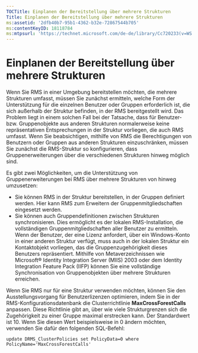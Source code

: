 ```yaml
---
TOCTitle: Einplanen der Bereitstellung über mehrere Strukturen
Title: Einplanen der Bereitstellung über mehrere Strukturen
ms:assetid: '2dfb40b7-95b1-4362-b32e-72867544b705'
ms:contentKeyID: 18118784
ms:mtpsurl: 'https://technet.microsoft.com/de-de/library/Cc720233(v=WS.10)'
---
```


Einplanen der Bereitstellung über mehrere Strukturen
====================================================

Wenn Sie RMS in einer Umgebung bereitstellen möchten, die mehrere Strukturen umfasst, müssen Sie zunächst ermitteln, welche Form der Unterstützung für die einzelnen Benutzer oder Gruppen erforderlich ist, die sich außerhalb der Struktur befinden, in der RMS bereitgestellt wird. Das Problem liegt in einem solchen Fall bei der Tatsache, dass für Benutzer- bzw. Gruppenobjekte aus anderen Strukturen normalerweise keine repräsentativen Entsprechungen in der Struktur vorliegen, die auch RMS umfasst. Wenn Sie beabsichtigen, mithilfe von RMS die Berechtigungen von Benutzern oder Gruppen aus anderen Strukturen einzuschränken, müssen Sie zunächst die RMS-Struktur so konfigurieren, dass Gruppenerweiterungen über die verschiedenen Strukturen hinweg möglich sind.

Es gibt zwei Möglichkeiten, um die Unterstützung von Gruppenerweiterungen bei RMS über mehrere Strukturen von hinweg umzusetzen:

-   Sie können RMS in der Struktur bereitstellen, in der Gruppen definiert werden. Hier kann RMS zum Erweitern der Gruppenmitgliedschaften eingesetzt werden.
-   Sie können auch Gruppendefinitionen zwischen Strukturen synchronisieren. Dies ermöglicht es der lokalen RMS-Installation, die vollständigen Gruppenmitgliedschaften aller Benutzer zu ermitteln. Wenn der Benutzer, der eine Lizenz anfordert, über ein Windows-Konto in einer anderen Struktur verfügt, muss auch in der lokalen Struktur ein Kontaktobjekt vorliegen, das die Gruppenzugehörigkeit dieses Benutzers repräsentiert. Mithilfe von Metaverzeichnissen wie Microsoft® Identity Integration Server (MIIS) 2003 oder dem Identity Integration Feature Pack (IIFP) können Sie eine vollständige Synchronisation von Gruppenobjekten über mehrere Strukturen erreichen.

Wenn Sie RMS nur für eine Struktur verwenden möchten, können Sie den Ausstellungsvorgang für Benutzerlizenzen optimieren, indem Sie in der RMS-Konfigurationsdatenbank die Clusterrichtlinie **MaxCrossForestCalls** anpassen. Diese Richtlinie gibt an, über wie viele Strukturgrenzen sich die Zugehörigkeit zu einer Gruppe maximal erstrecken kann. Der Standardwert ist 10. Wenn Sie diesen Wert beispielsweise in 0 ändern möchten, verwenden Sie dafür den folgenden SQL-Befehl:

`update DRMS_ClusterPolicies set PolicyData=0 where PolicyName='MaxCrossForestCalls'`

